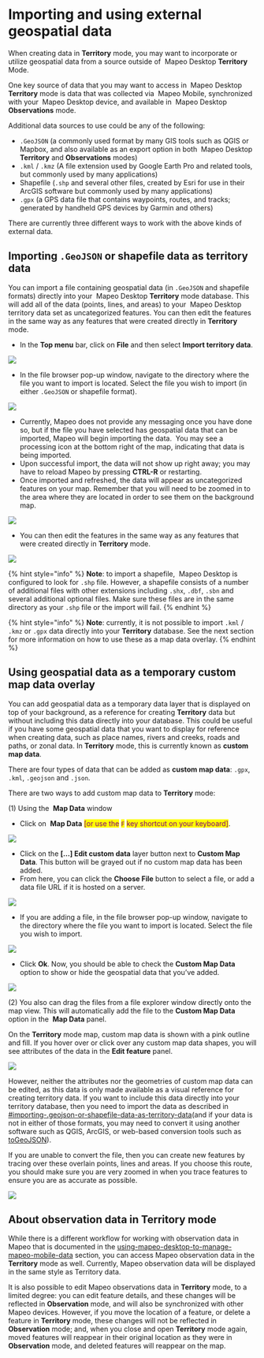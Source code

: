 # Importing and using external geospatial data

When creating data in **Territory** mode, you may want to incorporate or utilize geospatial data from a source outside of <img src="https://lh5.googleusercontent.com/bdNxQRS9mSJlaKfeYAUuqnhwjnkpXLYxjXEraIF2Y6JG7eyWI_grgr8HJ5PKGER8wB3xIgmLse9XuLQKxRlcLrYc1ZV8fzB6GwNRV22uGoWWcQ2dtQs2RKh1XN_v8PocFOMU24L6" alt="" data-size="line"> Mapeo Desktop **Territory** Mode.

One key source of data that you may want to access in <img src="https://lh5.googleusercontent.com/bdNxQRS9mSJlaKfeYAUuqnhwjnkpXLYxjXEraIF2Y6JG7eyWI_grgr8HJ5PKGER8wB3xIgmLse9XuLQKxRlcLrYc1ZV8fzB6GwNRV22uGoWWcQ2dtQs2RKh1XN_v8PocFOMU24L6" alt="" data-size="line"> Mapeo Desktop **Territory** mode is data that was collected via  <img src="https://lh4.googleusercontent.com/h29dCuHGSwyXA6NBPzGBOWNjMXb3T7eSFam0RnCTtp1Aui8uQgtioJnREuOkPJ9idCfxOHcjkBUBNvIRRvbCA_zW1sigl_fn3EFoSq4pomrkehyYg6hPLkcr1nabg-FNR2y9YP_-" alt="" data-size="line"> Mapeo Mobile, synchronized with your <img src="https://lh5.googleusercontent.com/bdNxQRS9mSJlaKfeYAUuqnhwjnkpXLYxjXEraIF2Y6JG7eyWI_grgr8HJ5PKGER8wB3xIgmLse9XuLQKxRlcLrYc1ZV8fzB6GwNRV22uGoWWcQ2dtQs2RKh1XN_v8PocFOMU24L6" alt="" data-size="line"> Mapeo Desktop device, and available in <img src="https://lh5.googleusercontent.com/bdNxQRS9mSJlaKfeYAUuqnhwjnkpXLYxjXEraIF2Y6JG7eyWI_grgr8HJ5PKGER8wB3xIgmLse9XuLQKxRlcLrYc1ZV8fzB6GwNRV22uGoWWcQ2dtQs2RKh1XN_v8PocFOMU24L6" alt="" data-size="line"> Mapeo Desktop **Observations** mode.

Additional data sources to use could be any of the following:

* `.GeoJSON` (a commonly used format by many GIS tools such as QGIS or Mapbox, and also available as an export option in both <img src="https://lh5.googleusercontent.com/bdNxQRS9mSJlaKfeYAUuqnhwjnkpXLYxjXEraIF2Y6JG7eyWI_grgr8HJ5PKGER8wB3xIgmLse9XuLQKxRlcLrYc1ZV8fzB6GwNRV22uGoWWcQ2dtQs2RKh1XN_v8PocFOMU24L6" alt="" data-size="line"> Mapeo Desktop **Territory** and **Observations** modes)&#x20;
* `.kml` / `.kmz` (A file extension used by Google Earth Pro and related tools, but commonly used by many applications)&#x20;
* Shapefile (`.shp` and several other files, created by Esri for use in their ArcGIS software but commonly used by many applications)
* `.gpx` (a GPS data file that contains waypoints, routes, and tracks; generated by handheld GPS devices by Garmin and others)&#x20;

There are currently three different ways to work with the above kinds of external data.&#x20;

## Importing `.GeoJSON` or shapefile data as territory data&#x20;

You can import a file containing geospatial data (in `.GeoJSON` and shapefile formats) directly into your <img src="https://lh5.googleusercontent.com/bdNxQRS9mSJlaKfeYAUuqnhwjnkpXLYxjXEraIF2Y6JG7eyWI_grgr8HJ5PKGER8wB3xIgmLse9XuLQKxRlcLrYc1ZV8fzB6GwNRV22uGoWWcQ2dtQs2RKh1XN_v8PocFOMU24L6" alt="" data-size="line"> Mapeo Desktop **Territory** mode database. This will add all of the data (points, lines, and areas) to your <img src="https://lh5.googleusercontent.com/bdNxQRS9mSJlaKfeYAUuqnhwjnkpXLYxjXEraIF2Y6JG7eyWI_grgr8HJ5PKGER8wB3xIgmLse9XuLQKxRlcLrYc1ZV8fzB6GwNRV22uGoWWcQ2dtQs2RKh1XN_v8PocFOMU24L6" alt="" data-size="line"> Mapeo Desktop territory data set as uncategorized features. You can then edit the features in the same way as any features that were created directly in **Territory** mode.

* In the **Top menu** bar, click on **File** and then select **Import territory data**.&#x20;

![](../../../.gitbook/assets/Md-territory\_importing-01.jpg)

* In the file browser pop-up window, navigate to the directory where the file you want to import is located. Select the file you wish to import (in either `.GeoJSON` or shapefile format).&#x20;

![](../../../.gitbook/assets/Md-territory\_importing-02.jpg)

* Currently, Mapeo does not provide any messaging once you have done so, but if the file you have selected has geospatial data that can be imported, Mapeo will begin importing the data. <img src="https://lh5.googleusercontent.com/eVaw28jOyvIaFA5qBZlIXKQ5xKIlqlt32kPTs818ynoMkT1CYyYe4EZokBrb3bNcQP0fFJYdUnzXRslKcKyxwJT-EsRqOX0qqj5sI3AxC7jw1O0yQhBLIYcwDm2ZblG8Wr1TxPYQ" alt="" data-size="line"> You may see a processing icon at the bottom right of the map, indicating that data is being imported.&#x20;
* Upon successful import, the data will not show up right away; you may have to reload Mapeo by pressing **CTRL-R** or restarting.
* Once imported and refreshed, the data will appear as uncategorized features on your map. Remember that you will need to be zoomed in to the area where they are located in order to see them on the background map.&#x20;

![](../../../.gitbook/assets/Md-territory\_importing-03.jpg)

* You can then edit the features in the same way as any features that were created directly in **Territory** mode.

![](../../../.gitbook/assets/Md-territory\_importing-04.jpg)

{% hint style="info" %}
**Note**: to import a shapefile, <img src="https://lh5.googleusercontent.com/bdNxQRS9mSJlaKfeYAUuqnhwjnkpXLYxjXEraIF2Y6JG7eyWI_grgr8HJ5PKGER8wB3xIgmLse9XuLQKxRlcLrYc1ZV8fzB6GwNRV22uGoWWcQ2dtQs2RKh1XN_v8PocFOMU24L6" alt="" data-size="line"> Mapeo Desktop is configured to look for `.shp` file. However, a shapefile consists of a number of additional files with other extensions including `.shx`, `.dbf`, `.sbn` and several additional optional files. Make sure these files are in the same directory as your `.shp` file or the import will fail.
{% endhint %}

{% hint style="info" %}
**Note**: currently, it is not possible to import `.kml` / `.kmz` or `.gpx` data directly into your **Territory** database. See the next section for more information on how to use these as a map data overlay.&#x20;
{% endhint %}

## Using geospatial data as a temporary custom map data overlay&#x20;

You can add geospatial data as a temporary data layer that is displayed on top of your background, as a reference for creating **Territory** data but without including this data directly into your database. This could be useful if you have some geospatial data that you want to display for reference when creating data, such as place names, rivers and creeks, roads and paths, or zonal data. In **Territory** mode, this is currently known as **custom map data**.

There are four types of data that can be added as **custom map data**: `.gpx`, `.kml`, `.geojson` and `.json`.

There are two ways to add custom map data to **Territory** mode:

(1) Using the <img src="https://lh6.googleusercontent.com/iF7rEqSXh_KG5b_PIQHVn_h7r72lgrqaXUlyPbFE_D4xV86Q3DU_GVyLOepyi3G1QElmhH55NBw2S9Su6Tc7-n7LMhvW2hqsAp-PLP3j1c6v1133BsFqJPR8vyWtg_ugdphxPN8p" alt="" data-size="line"> **Map Data** window&#x20;

* Click on <img src="https://lh6.googleusercontent.com/iF7rEqSXh_KG5b_PIQHVn_h7r72lgrqaXUlyPbFE_D4xV86Q3DU_GVyLOepyi3G1QElmhH55NBw2S9Su6Tc7-n7LMhvW2hqsAp-PLP3j1c6v1133BsFqJPR8vyWtg_ugdphxPN8p" alt="" data-size="line"> **Map Data** <mark style="color:purple;">\[or use the</mark> <mark style="color:purple;"></mark><mark style="color:purple;">`F`</mark> <mark style="color:purple;"></mark><mark style="color:purple;">key shortcut on your keyboard]</mark>.&#x20;

![](../../../.gitbook/assets/Md-territory\_importing-05.jpg)

* Click on the **\[…] Edit custom data** layer button next to **Custom Map Data**. This button will be grayed out if no custom map data has been added.&#x20;
* From here, you can click the **Choose File** button to select a file, or add a data file URL if it is hosted on a server.&#x20;

![](../../../.gitbook/assets/Md-territory\_importing-06.jpg)

* If you are adding a file, in the file browser pop-up window, navigate to the directory where the file you want to import is located. Select the file you wish to import.

![](../../../.gitbook/assets/Md-territory\_importing-07.jpg)

* Click **Ok**. Now, you should be able to check the **Custom Map Data** option to show or hide the geospatial data that you’ve added.&#x20;

![](../../../.gitbook/assets/Md-territory\_importing-08.jpg)

(2) You also can drag the files from a file explorer window directly onto the map view. This will automatically add the file to the **Custom Map Data** option in the <img src="https://lh6.googleusercontent.com/iF7rEqSXh_KG5b_PIQHVn_h7r72lgrqaXUlyPbFE_D4xV86Q3DU_GVyLOepyi3G1QElmhH55NBw2S9Su6Tc7-n7LMhvW2hqsAp-PLP3j1c6v1133BsFqJPR8vyWtg_ugdphxPN8p" alt="" data-size="line"> **Map Data** panel.

On the **Territory** mode map, custom map data is shown with a pink outline and fill. If you hover over or click over any custom map data shapes, you will see attributes of the data in the **Edit feature** panel.&#x20;

![](../../../.gitbook/assets/Md-territory\_importing-09.jpg)

However, neither the attributes nor the geometries of custom map data can be edited, as this data is only made available as a visual reference for creating territory data. If you want to include this data directly into your territory database, then you need to import the data as described in [#importing-.geojson-or-shapefile-data-as-territory-data](importing-external-territory-information.md#importing-.geojson-or-shapefile-data-as-territory-data "mention")(and if your data is not in either of those formats, you may need to convert it using another software such as QGIS, ArcGIS, or web-based conversion tools such as [toGeoJSON](https://mapbox.github.io/togeojson/)).&#x20;

If you are unable to convert the file, then you can create new features by tracing over these overlain points, lines and areas. If you choose this route, you should make sure you are very zoomed in when you trace features to ensure you are as accurate as possible.&#x20;

![](../../../.gitbook/assets/Md-territory\_importing-11.jpg)

## About observation data in Territory mode&#x20;

While there is a different workflow for working with observation data in Mapeo that is documented in the [using-mapeo-desktop-to-manage-mapeo-mobile-data](../using-mapeo-desktop-to-manage-mapeo-mobile-data/ "mention") section, you can access Mapeo observation data in the **Territory** mode as well. Currently, Mapeo observation data will be displayed in the same style as Territory data.

It is also possible to edit Mapeo observations data in **Territory** mode, to a limited degree: you can edit feature details, and these changes will be reflected in **Observation** mode, and will also be synchronized with other Mapeo devices. However, if you move the location of a feature, or delete a feature in **Territory** mode, these changes will not be reflected in **Observation** mode; and, when you close and open **Territory** mode again, moved features will reappear in their original location as they were in **Observation** mode, and deleted features will reappear on the map.
